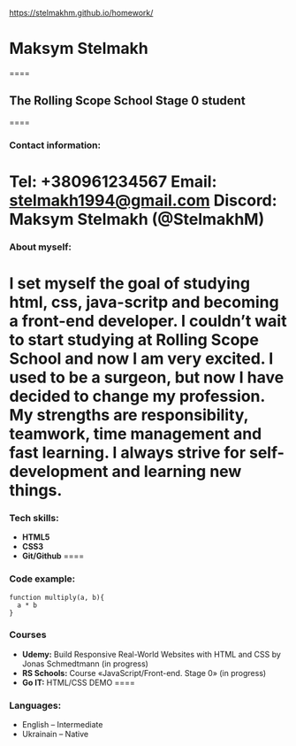 https://stelmakhm.github.io/homework/
# Maksym Stelmakh 
====
## **The Rolling Scope School Stage 0 student**
====
### Contact information:

**Tel:** +380961234567
**Email:** stelmakh1994@gmail.com
**Discord:** Maksym Stelmakh (@StelmakhM)
====
### About myself:
I set myself the goal of studying html, css, java-scritp and becoming a front-end developer. I couldn’t wait to start studying at Rolling Scope School and now I am very excited. I used to be a surgeon, but now I have decided to change my profession. My strengths are responsibility, teamwork, time management and fast learning. I always strive for self-development and learning new things.
====
### Tech skills:
* **HTML5**
* **CSS3**
* **Git/Github**
====
### Code example:
```
function multiply(a, b){
  a * b
}
```
### Courses
* **Udemy:** Build Responsive Real-World Websites with HTML and CSS by Jonas Schmedtmann (in progress)
* **RS Schools:** Course «JavaScript/Front-end. Stage 0» (in progress)
* **Go IT:** HTML/CSS DEMO
====
### Languages:
* English – Intermediate
* Ukrainain – Native 
